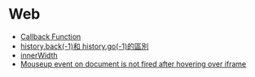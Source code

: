 # Web

- [Callback Function](https://medium.com/appxtech/%E4%BB%80%E9%BA%BC%E6%98%AFcallback%E5%87%BD%E5%BC%8F-callback-function-3a0a972d5f82)
- [history.back(-1)和 history.go(-1)的區別](https://www.itread01.com/content/1526472251.html)
- [innerWidth](https://developer.mozilla.org/en-US/docs/Web/API/Window/innerWidth)
- [Mouseup event on document is not fired after hovering over iframe](https://stackoverflow.com/questions/50372255/make-flexbox-sidebar-div-width-increase-decrease-via-drag)
